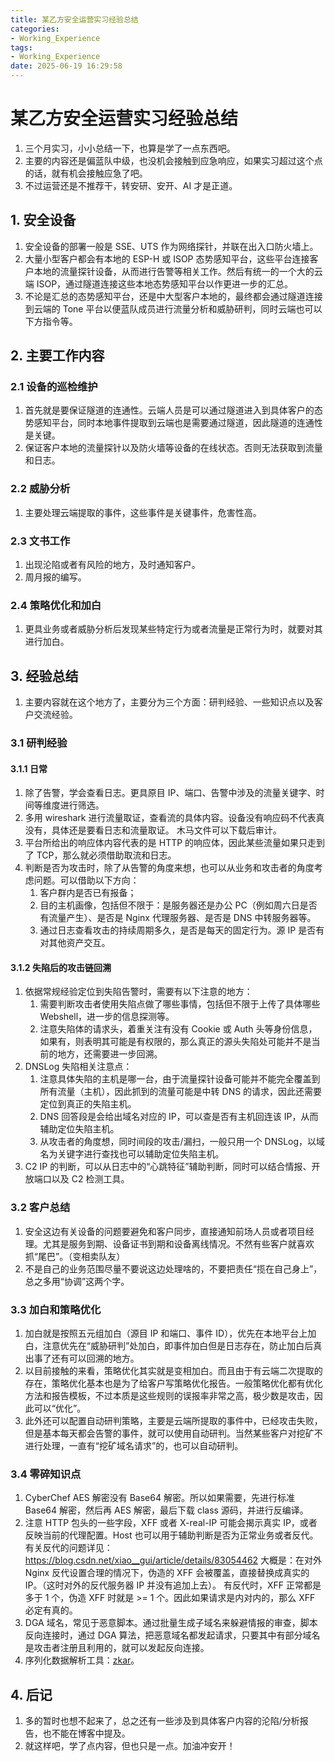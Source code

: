 ```yaml
---
title: 某乙方安全运营实习经验总结
categories:
- Working_Experience
tags:
- Working_Experience
date: 2025-06-19 16:29:58
---
```


# 某乙方安全运营实习经验总结

1. 三个月实习，小小总结一下，也算是学了一点东西吧。
2. 主要的内容还是偏蓝队中级，也没机会接触到应急响应，如果实习超过这个点的话，就有机会接触应急了吧。
3. 不过运营还是不推荐干，转安研、安开、AI 才是正道。

## 1. 安全设备

1. 安全设备的部署一般是 SSE、UTS 作为网络探针，并联在出入口防火墙上。
2. 大量小型客户都会有本地的 ESP-H 或 ISOP 态势感知平台，这些平台连接客户本地的流量探针设备，从而进行告警等相关工作。然后有统一的一个大的云端 ISOP，通过隧道连接这些本地态势感知平台以作更进一步的汇总。
3. 不论是汇总的态势感知平台，还是中大型客户本地的，最终都会通过隧道连接到云端的 Tone 平台以便蓝队成员进行流量分析和威胁研判，同时云端也可以下方指令等。

## 2. 主要工作内容

### 2.1 设备的巡检维护

1. 首先就是要保证隧道的连通性。云端人员是可以通过隧道进入到具体客户的态势感知平台，同时本地事件提取到云端也是需要通过隧道，因此隧道的连通性是关键。
2. 保证客户本地的流量探针以及防火墙等设备的在线状态。否则无法获取到流量和日志。

### 2.2 威胁分析

1. 主要处理云端提取的事件，这些事件是关键事件，危害性高。

### 2.3 文书工作

1. 出现沦陷或者有风险的地方，及时通知客户。
2. 周月报的编写。

### 2.4 策略优化和加白

1. 更具业务或者威胁分析后发现某些特定行为或者流量是正常行为时，就要对其进行加白。

## 3. 经验总结

1. 主要内容就在这个地方了，主要分为三个方面：研判经验、一些知识点以及客户交流经验。

### 3.1 研判经验

#### 3.1.1 日常

1. 除了告警，学会查看日志。更具原目 IP、端口、告警中涉及的流量关键字、时间等维度进行筛选。
2. 多用 wireshark 进行流量取证，查看流的具体内容。设备没有响应码不代表真没有，具体还是要看日志和流量取证。
    木马文件可以下载后审计。
3. 平台所给出的响应体内容代表的是 HTTP 的响应体，因此某些流量如果只走到了 TCP，那么就必须借助取流和日志。
4. 判断是否为攻击时，除了从告警的角度来想，也可以从业务和攻击者的角度考虑问题。可以借助以下方向：
    1. 客户群内是否已有报备；
    2. 目的主机画像，包括但不限于：是服务器还是办公 PC（例如周六日是否有流量产生）、是否是 Nginx 代理服务器、是否是 DNS 中转服务器等。
    3. 通过日志查看攻击的持续周期多久，是否是每天的固定行为。源 IP 是否有对其他资产交互。

#### 3.1.2 失陷后的攻击链回溯

1. 依据常规经验定位到失陷告警时，需要有以下注意的地方：
    1. 需要判断攻击者使用失陷点做了哪些事情，包括但不限于上传了具体哪些 Webshell，进一步的信息探测等。
    2. 注意失陷体的请求头，着重关注有没有 Cookie 或 Auth 头等身份信息，如果有，则表明其可能是有权限的，那么真正的源头失陷处可能并不是当前的地方，还需要进一步回溯。
2. DNSLog 失陷相关注意点：
    1. 注意具体失陷的主机是哪一台，由于流量探针设备可能并不能完全覆盖到所有流量（主机），因此抓到的流量可能是中转 DNS 的请求，因此还需要定位到真正的失陷主机。
    2. DNS 回答段是会给出域名对应的 IP，可以查是否有主机回连该 IP，从而辅助定位失陷主机。
    3. 从攻击者的角度想，同时间段的攻击/漏扫，一般只用一个 DNSLog，以域名为关键字进行查找也可以辅助定位失陷主机。
3. C2 IP 的判断，可以从日志中的“心跳特征”辅助判断，同时可以结合情报、开放端口以及 C2 检测工具。

### 3.2 客户总结

1. 安全这边有关设备的问题要避免和客户同步，直接通知前场人员或者项目经理。尤其是服务到期、设备证书到期和设备离线情况。不然有些客户就喜欢抓“尾巴”。（变相卖队友）
2. 不是自己的业务范围尽量不要说这边处理啥的，不要把责任“揽在自己身上”，总之多用“协调”这两个字。

### 3.3 加白和策略优化

1. 加白就是按照五元组加白（源目 IP 和端口、事件 ID），优先在本地平台上加白，注意优先在“威胁研判”处加白，即事件加白但是日志存在，防止加白后真出事了还有可以回溯的地方。
2. 以目前接触的来看，策略优化其实就是变相加白。而且由于有云端二次提取的存在，策略优化基本也是为了给客户写策略优化报告。一般策略优化都有优化方法和报告模板，不过本质是这些规则的误报率非常之高，极少数是攻击，因此可以“优化”。
3. 此外还可以配置自动研判策略，主要是云端所提取的事件中，已经攻击失败，但是基本每天都会告警的事件，就可以使用自动研判。当然某些客户对挖矿不进行处理，一直有“挖矿域名请求”的，也可以自动研判。

### 3.4 零碎知识点

1. CyberChef AES 解密没有 Base64 解密。所以如果需要，先进行标准 Base64 解密，然后再 AES 解密，最后下载 class 源码，并进行反编译。
2. 注意 HTTP 包头的一些字段，XFF 或者 X-real-IP 可能会揭示真实 IP，或者反映当前的代理配置。Host 也可以用于辅助判断是否为正常业务或者反代。
    有关反代的问题详见：https://blog.csdn.net/xiao__gui/article/details/83054462
    大概是：在对外 Nginx 反代设置合理的情况下，伪造的 XFF 会被覆盖，直接替换成真实的 IP。（这时对外的反代服务器 IP 并没有追加上去）。
    有反代时，XFF 正常都是多于 1 个，伪造 XFF 时就是 >= 1 个。因此如果请求是内对内的，那么 XFF 必定有真的。
3. DGA 域名，常见于恶意脚本。通过批量生成子域名来躲避情报的审查，脚本反向连接时，通过 DGA 算法，把恶意域名都发起请求，只要其中有部分域名是攻击者注册且利用的，就可以发起反向连接。
4. 序列化数据解析工具：[zkar](https://github.com/phith0n/zkar)。

## 4. 后记

1. 多的暂时也想不起来了，总之还有一些涉及到具体客户内容的沦陷/分析报告，也不能在博客中提及。
2. 就这样吧，学了点内容，但也只是一点。加油冲安开！
